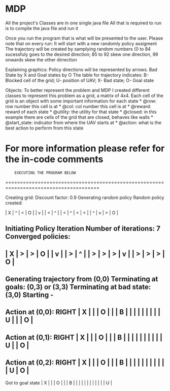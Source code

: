 # MDP

All the project's Classes are in one single java file
All that is required to run is to compile the java file and run it

Once you run the program that is what will be presented to the user.
Please note that on every run:
	It will start with a new randomly policy assigment
	The trajectory will be created by samplying random numbers (0 to 84 sucessfuly goes to the desired direction;  85 to 92 skew one direction, 99 onwards skew the other dirrection 

Explaining graphics:
	Policy directions will be represented by arrows. Bad State by X and Goal states by O 
	The table for trajectory indicates: B- Blocked cell of the grid; U- position of UAV; X- Bad state; O- Goal state

Objects: 
	To better represent the problem and MDP I created different classes to represent this problem as a grid, a matrix of 4x4. 
	Each cell of the grid is an object with some important information for each state 
		 * @row: row number this cell is at
 		 * @col: col number this cell is at
 		 * @reward: reward of each state
		 * @utility: the utility for that state
		 * @closed: in this example there are cells of the grid that are closed, behaves like walls
		 * @start_state: indicator from where the UAV starts at
		 * @action: what is the best action to perform from this state

For more information please refer for the in-code comments
======================================================================================
        EXECUTING THE PROGRAM BELOW
======================================================================================

Creating grid:
  Discount factor: 0.9
   Generating random policy
   Random policy created:

| X | ^ | < | O |
| v |   | < | ^ |
| < | ^ | < | < |
| ^ | v | > | O |

Initiating Policy Iteration
 Number of iterations: 7
 Converged policies:
-----------------
| X | > | > | O |
| v |   | > | ^ |
| > | > | > | v |
| > | > | > | O |
-----------------
Generating trajectory from (0,0)
 Terminating at goals: (0,3) or (3,3)
 Terminating at bad state: (3,0)
Starting - 
----------------
Action at (0,0): RIGHT
| X |   |   | O |
|   | B |   |   |
|   |   |   |   |
| U |   |   | O |
----------------
Action at (0,1): RIGHT
| X |   |   | O |
|   | B |   |   |
|   |   |   |   |
|   | U |   | O |
----------------
Action at (0,2): RIGHT
| X |   |   | O |
|   | B |   |   |
|   |   |   |   |
|   |   | U | O |
----------------
Got to goal state
| X |   |   | O |
|   | B |   |   |
|   |   |   |   |
|   |   |   | U |
